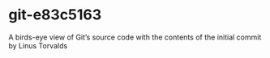 # git-e83c5163
A birds-eye view of Git’s source code with the contents of the initial commit by Linus Torvalds
